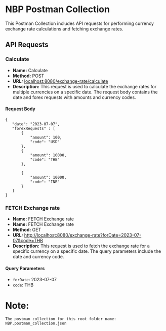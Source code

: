 # NBP Postman Collection

This Postman Collection includes API requests for performing currency exchange rate calculations and fetching exchange rates.

## API Requests

### Calculate

- **Name:** Calculate
- **Method:** POST
- **URL:** [localhost:8080/exchange-rate/calculate](localhost:8080/exchange-rate/calculate)
- **Description:** This request is used to calculate the exchange rates for multiple currencies on a specific date. The request body contains the date and forex requests with amounts and currency codes.

#### Request Body
 ```
 {
    "date": "2023-07-07",
    "forexRequests" : [
        {
            "amount": 100,
            "code": "USD"
        },
        {
            "amount": 10000,
            "code": "THB"
        },
        
        {
            "amount": 10000,
            "code": "INR"
        }
    ]
}
 ```



### FETCH Exchange rate

- **Name:** FETCH Exchange rate
- **Name:** FETCH Exchange rate
- **Method:** GET
- **URL:** [http://localhost:8080/exchange-rate?forDate=2023-07-07&code=THB](http://localhost:8080/exchange-rate?forDate=2023-07-07&code=THB)
- **Description:** This request is used to fetch the exchange rate for a specific currency on a specific date. The query parameters include the date and currency code.

#### Query Parameters

- `forDate`: 2023-07-07
- `code`: THB



# Note:

    The postman collection for this root folder name: NBP.postman_collection.json